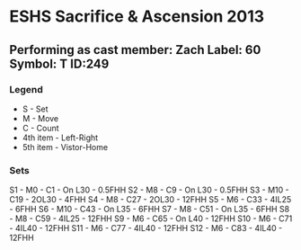 # ESHS Sacrifice & Ascension 2013

## Performing as cast member: Zach  Label: 60  Symbol: T  ID:249

### Legend

* S - Set
* M - Move
* C - Count
* 4th item - Left-Right
* 5th item - Vistor-Home

### Sets

S1  - M0  - C1  - On L30 - 0.5FHH
S2  - M8  - C9  - On L30 - 0.5FHH
S3  - M10 - C19 - 2OL30  - 4FHH
S4  - M8  - C27 - 2OL30  - 12FHH
S5  - M6  - C33 - 4IL25  - 6FHH
S6  - M10 - C43 - On L35 - 6FHH
S7  - M8  - C51 - On L35 - 6FHH
S8  - M8  - C59 - 4IL25  - 12FHH
S9  - M6  - C65 - On L40 - 12FHH
S10 - M6  - C71 - 4IL40  - 12FHH
S11 - M6  - C77 - 4IL40  - 12FHH
S12 - M6  - C83 - 4IL40  - 12FHH
